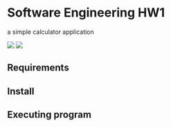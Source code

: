 # Software Engineering HW1
a simple calculator application

<!-- SHIELDS -->

<a href="https://github.com/wutever0017/SE_group28_hw1/issues">
        <img src="https://img.shields.io/github/issues/wutever0017/SE_group28_hw1" /></a>
        
<a>
        <img src="https://img.shields.io/github/license/wutever0017/SE_group28_hw1" /></a>

## Requirements

## Install

## Executing program


